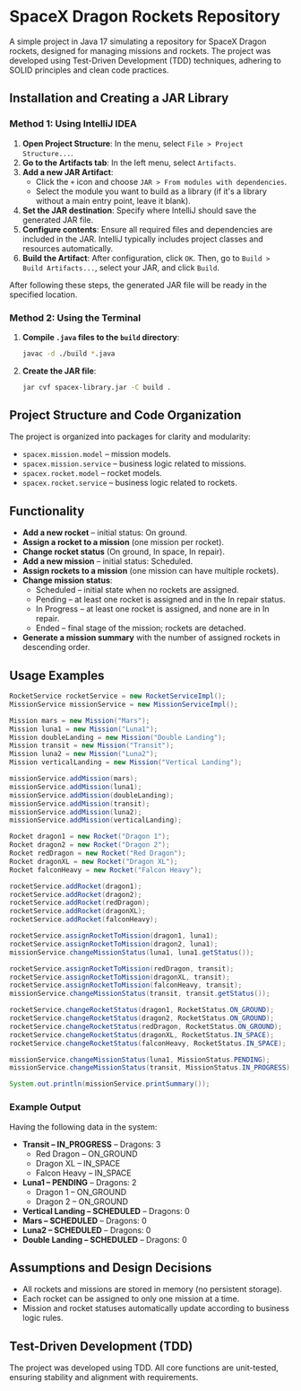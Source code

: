 # SpaceX Dragon Rockets Repository

A simple project in Java 17 simulating a repository for SpaceX Dragon rockets, designed for managing missions and rockets. The project was developed using Test-Driven Development (TDD) techniques, adhering to SOLID principles and clean code practices.

## Installation and Creating a JAR Library

### Method 1: Using IntelliJ IDEA

1. **Open Project Structure**: In the menu, select `File > Project Structure...`.
2. **Go to the Artifacts tab**: In the left menu, select `Artifacts`.
3. **Add a new JAR Artifact**:
    - Click the `+` icon and choose `JAR > From modules with dependencies`.
    - Select the module you want to build as a library (if it's a library without a main entry point, leave it blank).
4. **Set the JAR destination**: Specify where IntelliJ should save the generated JAR file.
5. **Configure contents**: Ensure all required files and dependencies are included in the JAR. IntelliJ typically includes project classes and resources automatically.
6. **Build the Artifact**: After configuration, click `OK`. Then, go to `Build > Build Artifacts...`, select your JAR, and click `Build`.

After following these steps, the generated JAR file will be ready in the specified location.

### Method 2: Using the Terminal

1. **Compile `.java` files to the `build` directory**:
   ```bash
   javac -d ./build *.java
   ```
2. **Create the JAR file**:
   ```bash
   jar cvf spacex-library.jar -C build .
   ```

## Project Structure and Code Organization

The project is organized into packages for clarity and modularity:

- `spacex.mission.model` – mission models.
- `spacex.mission.service` – business logic related to missions.
- `spacex.rocket.model` – rocket models.
- `spacex.rocket.service` – business logic related to rockets.

## Functionality

- **Add a new rocket** – initial status: On ground.
- **Assign a rocket to a mission** (one mission per rocket).
- **Change rocket status** (On ground, In space, In repair).
- **Add a new mission** – initial status: Scheduled.
- **Assign rockets to a mission** (one mission can have multiple rockets).
- **Change mission status**:
    - Scheduled – initial state when no rockets are assigned.
    - Pending – at least one rocket is assigned and in the In repair status.
    - In Progress – at least one rocket is assigned, and none are in In repair.
    - Ended – final stage of the mission; rockets are detached.
- **Generate a mission summary** with the number of assigned rockets in descending order.

## Usage Examples

```java
RocketService rocketService = new RocketServiceImpl();
MissionService missionService = new MissionServiceImpl();

Mission mars = new Mission("Mars");
Mission luna1 = new Mission("Luna1");
Mission doubleLanding = new Mission("Double Landing");
Mission transit = new Mission("Transit");
Mission luna2 = new Mission("Luna2");
Mission verticalLanding = new Mission("Vertical Landing");

missionService.addMission(mars);
missionService.addMission(luna1);
missionService.addMission(doubleLanding);
missionService.addMission(transit);
missionService.addMission(luna2);
missionService.addMission(verticalLanding);

Rocket dragon1 = new Rocket("Dragon 1");
Rocket dragon2 = new Rocket("Dragon 2");
Rocket redDragon = new Rocket("Red Dragon");
Rocket dragonXL = new Rocket("Dragon XL");
Rocket falconHeavy = new Rocket("Falcon Heavy");

rocketService.addRocket(dragon1);
rocketService.addRocket(dragon2);
rocketService.addRocket(redDragon);
rocketService.addRocket(dragonXL);
rocketService.addRocket(falconHeavy);

rocketService.assignRocketToMission(dragon1, luna1);
rocketService.assignRocketToMission(dragon2, luna1);
missionService.changeMissionStatus(luna1, luna1.getStatus());

rocketService.assignRocketToMission(redDragon, transit);
rocketService.assignRocketToMission(dragonXL, transit);
rocketService.assignRocketToMission(falconHeavy, transit);
missionService.changeMissionStatus(transit, transit.getStatus());

rocketService.changeRocketStatus(dragon1, RocketStatus.ON_GROUND);
rocketService.changeRocketStatus(dragon2, RocketStatus.ON_GROUND);
rocketService.changeRocketStatus(redDragon, RocketStatus.ON_GROUND);
rocketService.changeRocketStatus(dragonXL, RocketStatus.IN_SPACE);
rocketService.changeRocketStatus(falconHeavy, RocketStatus.IN_SPACE);

missionService.changeMissionStatus(luna1, MissionStatus.PENDING);
missionService.changeMissionStatus(transit, MissionStatus.IN_PROGRESS);

System.out.println(missionService.printSummary());
```

### Example Output

Having the following data in the system:

- **Transit – IN_PROGRESS** – Dragons: 3
    - Red Dragon – ON_GROUND
    - Dragon XL – IN_SPACE
    - Falcon Heavy – IN_SPACE
- **Luna1 – PENDING** – Dragons: 2
    - Dragon 1 – ON_GROUND
    - Dragon 2 – ON_GROUND
- **Vertical Landing – SCHEDULED** – Dragons: 0
- **Mars – SCHEDULED** – Dragons: 0
- **Luna2 – SCHEDULED** – Dragons: 0
- **Double Landing – SCHEDULED** – Dragons: 0

## Assumptions and Design Decisions

- All rockets and missions are stored in memory (no persistent storage).
- Each rocket can be assigned to only one mission at a time.
- Mission and rocket statuses automatically update according to business logic rules.

## Test-Driven Development (TDD)

The project was developed using TDD. All core functions are unit-tested, ensuring stability and alignment with requirements.
